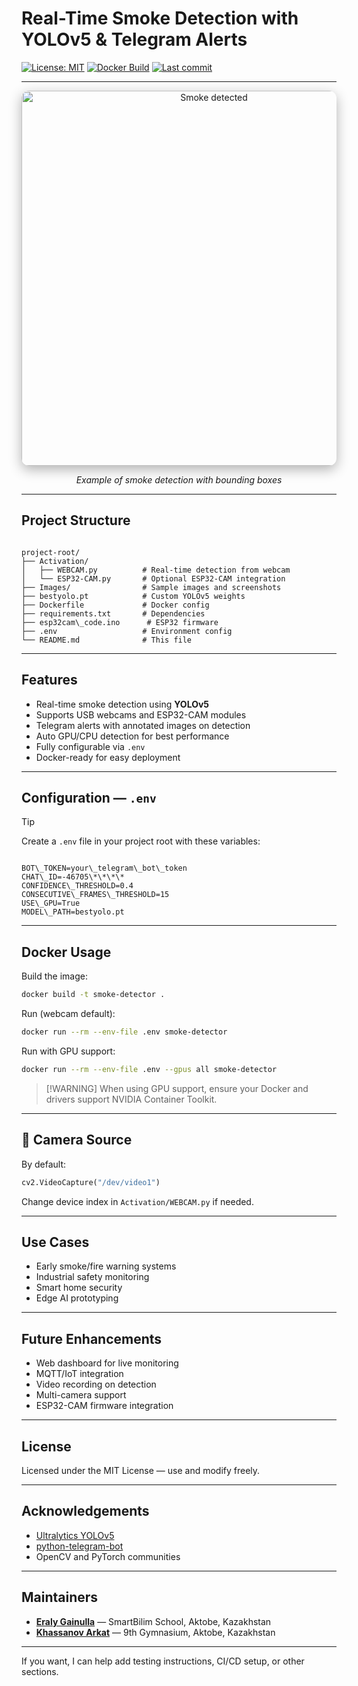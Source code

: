 # Real-Time Smoke Detection with YOLOv5 & Telegram Alerts

[![License: MIT](https://img.shields.io/badge/License-MIT-blue.svg)](LICENSE)
[![Docker Build](https://img.shields.io/badge/docker-ready-blue)](https://hub.docker.com/r/yourdockerusername/smoke-detector)
[![Last commit](https://img.shields.io/github/last-commit/yourusername/yourrepo?color=red)](https://github.com/Arka04bro/Smoke_Detection-/commits/main)

---

<div align="center">
  <img src="Images/photo_5195330829839102595_y%20(1).jpg" alt="Smoke detected" width="600" style="border-radius:12px; box-shadow: 0 6px 20px rgba(0,0,0,0.3);" />
  <p><i>Example of smoke detection with bounding boxes</i></p>
</div>

---

## Project Structure

```

project-root/
├── Activation/
│   ├── WEBCAM.py          # Real-time detection from webcam
│   └── ESP32-CAM.py       # Optional ESP32-CAM integration
├── Images/                # Sample images and screenshots
├── bestyolo.pt            # Custom YOLOv5 weights
├── Dockerfile             # Docker config
├── requirements.txt       # Dependencies
├── esp32cam\_code.ino      # ESP32 firmware
├── .env                   # Environment config
└── README.md              # This file

```

---

## Features

- Real-time smoke detection using **YOLOv5**
- Supports USB webcams and ESP32-CAM modules
- Telegram alerts with annotated images on detection
- Auto GPU/CPU detection for best performance
- Fully configurable via `.env`
- Docker-ready for easy deployment

---

## Configuration — `.env`

> [!TIP]
> Create a `.env` file in your project root with these variables:

```

BOT\_TOKEN=your\_telegram\_bot\_token
CHAT\_ID=-46705\*\*\*\*
CONFIDENCE\_THRESHOLD=0.4
CONSECUTIVE\_FRAMES\_THRESHOLD=15
USE\_GPU=True
MODEL\_PATH=bestyolo.pt

````

---

## Docker Usage

Build the image:

```bash
docker build -t smoke-detector .
````

Run (webcam default):

```bash
docker run --rm --env-file .env smoke-detector
```

Run with GPU support:

```bash
docker run --rm --env-file .env --gpus all smoke-detector
```

> \[!WARNING]
> When using GPU support, ensure your Docker and drivers support NVIDIA Container Toolkit.

---

## 🎥 Camera Source

By default:

```python
cv2.VideoCapture("/dev/video1")
```

Change device index in `Activation/WEBCAM.py` if needed.

---

## Use Cases

* Early smoke/fire warning systems
* Industrial safety monitoring
* Smart home security
* Edge AI prototyping

---

## Future Enhancements

* Web dashboard for live monitoring
* MQTT/IoT integration
* Video recording on detection
* Multi-camera support
* ESP32-CAM firmware integration

---

## License

Licensed under the MIT License — use and modify freely.

---

## Acknowledgements

* [Ultralytics YOLOv5](https://github.com/ultralytics/yolov5)
* [python-telegram-bot](https://github.com/python-telegram-bot/python-telegram-bot)
* OpenCV and PyTorch communities

---

## Maintainers

* **[Eraly Gainulla](https://eraly-ml.github.io/)** — SmartBilim School, Aktobe, Kazakhstan
* **[Khassanov Arkat](https://github.com/Arka04bro)** — 9th Gymnasium, Aktobe, Kazakhstan

---

If you want, I can help add testing instructions, CI/CD setup, or other sections.
